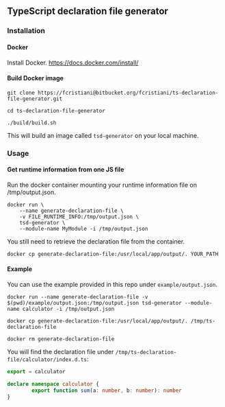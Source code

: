 ## TypeScript declaration file generator

### Installation
#### Docker
Install Docker.
https://docs.docker.com/install/

#### Build Docker image

```shell
git clone https://fcristiani@bitbucket.org/fcristiani/ts-declaration-file-generator.git

cd ts-declaration-file-generator
```

```shell
./build/build.sh
```

This will build an image called `tsd-generator` on your local machine.

### Usage
#### Get runtime information from one JS file
Run the docker container mounting your runtime information file on /tmp/output.json.

```shell
docker run \
	--name generate-declaration-file \
	-v FILE_RUNTIME_INFO:/tmp/output.json \
	tsd-generator \
	--module-name MyModule -i /tmp/output.json
```

You still need to retrieve the declaration file from the container.

```shell
docker cp generate-declaration-file:/usr/local/app/output/. YOUR_PATH
```

#### Example
You can use the example provided in this repo under `example/output.json`.

```shell
docker run --name generate-declaration-file -v $(pwd)/example/output.json:/tmp/output.json tsd-generator --module-name calculator -i /tmp/output.json
```

```shell
docker cp generate-declaration-file:/usr/local/app/output/. /tmp/ts-declaration-file
```

```shell
docker rm generate-declaration-file
```

You will find the declaration file under `/tmp/ts-declaration-file/calculator/index.d.ts`:

```typescript
export = calculator

declare namespace calculator {
        export function sum(a: number, b: number): number
}
```